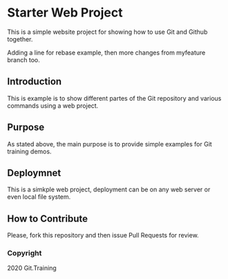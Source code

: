 # Starter Web Project

This is a simple website project for showing how to use Git and Github together.

Adding a line for rebase example, then more changes from myfeature branch too.

## Introduction

This is example is to show different partes of the Git repository and various commands using a web project.

## Purpose

As stated above, the main purpose is to provide simple examples for Git training demos.

## Deploymnet

This is a simkple web project, deployment can be on any web server or even local file system.

## How to Contribute

Please, fork this repository and then issue Pull Requests for review.

### Copyright

2020 Git.Training
